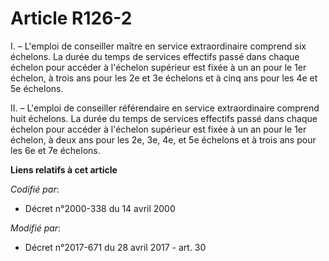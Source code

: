# Article R126-2

I. – L'emploi de conseiller maître en service extraordinaire comprend six échelons. La durée du temps de services effectifs
passé dans chaque échelon pour accéder à l'échelon supérieur est fixée à un an pour le 1er échelon, à trois ans pour les 2e
et 3e échelons et à cinq ans pour les 4e et 5e échelons.

II. – L'emploi de conseiller référendaire en service extraordinaire comprend huit échelons. La durée du temps de services
effectifs passé dans chaque échelon pour accéder à l'échelon supérieur est fixée à un an pour le 1er échelon, à deux ans pour
les 2e, 3e, 4e, et 5e échelons et à trois ans pour les 6e et 7e échelons.

**Liens relatifs à cet article**

_Codifié par_:

  - Décret n°2000-338 du 14 avril 2000

_Modifié par_:

  - Décret n°2017-671 du 28 avril 2017 - art. 30
